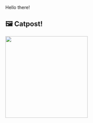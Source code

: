 Hello there!



## 🖼️ Catpost!

<sub>
    <img src="https://cdn2.thecatapi.com/images/h0s5ec2A9.png" height="256">
</sub>

